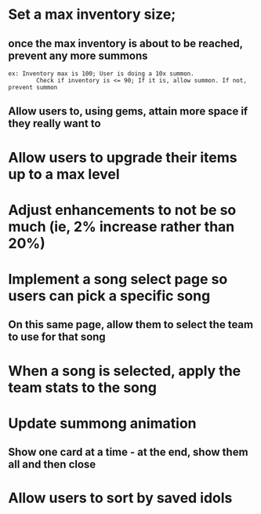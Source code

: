 # Set a max inventory size;
## once the max inventory is about to be reached, prevent any more summons
    ex: Inventory max is 100; User is doing a 10x summon.
            Check if inventory is <= 90; If it is, allow summon. If not, prevent summon
## Allow users to, using gems, attain more space if they really want to

# Allow users to upgrade their items up to a max level

# Adjust enhancements to not be so much (ie, 2% increase rather than 20%)

# Implement a song select page so users can pick a specific song
## On this same page, allow them to select the team to use for that song

# When a song is selected, apply the team stats to the song

# Update summong animation
## Show one card at a time - at the end, show them all and then close

# Allow users to sort by saved idols
